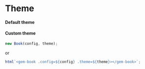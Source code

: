 # Theme

#### Default theme

<gbp-raw src="/src/element/helper/theme.ts" range="3-17"></gbp-raw>

#### Custom theme

```js
new Book(config, theme);
```

or

```js
html`<gem-book .config=${config} .theme=${theme}></gem-book>`;
```
